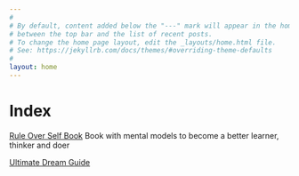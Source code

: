 ```yaml
---
#
# By default, content added below the "---" mark will appear in the home page
# between the top bar and the list of recent posts.
# To change the home page layout, edit the _layouts/home.html file.
# See: https://jekyllrb.com/docs/themes/#overriding-theme-defaults
#
layout: home
---
```



# Index

[Rule Over Self Book](https://link.com.de/ruleoverself)
Book with mental models to become a better learner, thinker and doer

[Ultimate Dream Guide](https://link.com.de/dream)
